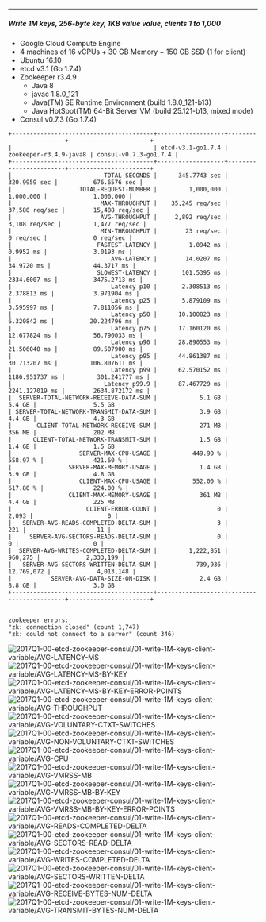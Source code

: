 

<br><br><hr>
##### Write 1M keys, 256-byte key, 1KB value value, clients 1 to 1,000

- Google Cloud Compute Engine
- 4 machines of 16 vCPUs + 30 GB Memory + 150 GB SSD (1 for client)
- Ubuntu 16.10
- etcd v3.1 (Go 1.7.4)
- Zookeeper r3.4.9
  - Java 8
  - javac 1.8.0_121
  - Java(TM) SE Runtime Environment (build 1.8.0_121-b13)
  - Java HotSpot(TM) 64-Bit Server VM (build 25.121-b13, mixed mode)
- Consul v0.7.3 (Go 1.7.4)


```
+----------------------------------------+-------------------+------------------------+-----------------------+
|                                        | etcd-v3.1-go1.7.4 | zookeeper-r3.4.9-java8 | consul-v0.7.3-go1.7.4 |
+----------------------------------------+-------------------+------------------------+-----------------------+
|                          TOTAL-SECONDS |      345.7743 sec |           320.9959 sec |          676.6576 sec |
|                   TOTAL-REQUEST-NUMBER |         1,000,000 |              1,000,000 |             1,000,000 |
|                         MAX-THROUGHPUT |    35,245 req/sec |         37,580 req/sec |        15,488 req/sec |
|                         AVG-THROUGHPUT |     2,892 req/sec |          3,108 req/sec |         1,477 req/sec |
|                         MIN-THROUGHPUT |        23 req/sec |              0 req/sec |             0 req/sec |
|                        FASTEST-LATENCY |         1.0942 ms |              0.9952 ms |             3.0193 ms |
|                            AVG-LATENCY |        14.0207 ms |             34.9720 ms |            44.3717 ms |
|                        SLOWEST-LATENCY |       101.5395 ms |           2334.6007 ms |          3475.2713 ms |
|                            Latency p10 |       2.308513 ms |            2.378813 ms |           3.971904 ms |
|                            Latency p25 |       5.879109 ms |            3.595997 ms |           7.811056 ms |
|                            Latency p50 |      10.100823 ms |            6.320842 ms |          20.224796 ms |
|                            Latency p75 |      17.160120 ms |           12.677824 ms |          56.790033 ms |
|                            Latency p90 |      28.890553 ms |           21.506040 ms |          89.507900 ms |
|                            Latency p95 |      44.861387 ms |           30.713207 ms |         106.807611 ms |
|                            Latency p99 |      62.570152 ms |         1186.951737 ms |         301.241777 ms |
|                          Latency p99.9 |      87.467729 ms |         2241.127019 ms |        2634.872172 ms |
|  SERVER-TOTAL-NETWORK-RECEIVE-DATA-SUM |            5.1 GB |                 5.4 GB |                5.5 GB |
| SERVER-TOTAL-NETWORK-TRANSMIT-DATA-SUM |            3.9 GB |                 4.4 GB |                4.3 GB |
|       CLIENT-TOTAL-NETWORK-RECEIVE-SUM |            271 MB |                 356 MB |                202 MB |
|      CLIENT-TOTAL-NETWORK-TRANSMIT-SUM |            1.5 GB |                 1.4 GB |                1.5 GB |
|                   SERVER-MAX-CPU-USAGE |          449.90 % |               558.97 % |              421.60 % |
|                SERVER-MAX-MEMORY-USAGE |            1.4 GB |                 3.9 GB |                4.8 GB |
|                   CLIENT-MAX-CPU-USAGE |          552.00 % |               617.80 % |              224.00 % |
|                CLIENT-MAX-MEMORY-USAGE |            361 MB |                 4.4 GB |                225 MB |
|                     CLIENT-ERROR-COUNT |                 0 |                  2,093 |                     0 |
|   SERVER-AVG-READS-COMPLETED-DELTA-SUM |                 3 |                    221 |                    11 |
|     SERVER-AVG-SECTORS-READS-DELTA-SUM |                 0 |                      0 |                     0 |
|  SERVER-AVG-WRITES-COMPLETED-DELTA-SUM |         1,222,851 |                960,275 |             2,333,199 |
|   SERVER-AVG-SECTORS-WRITTEN-DELTA-SUM |           739,936 |             12,769,072 |             4,013,148 |
|           SERVER-AVG-DATA-SIZE-ON-DISK |            2.4 GB |                 8.8 GB |                3.0 GB |
+----------------------------------------+-------------------+------------------------+-----------------------+


zookeeper errors:
"zk: connection closed" (count 1,747)
"zk: could not connect to a server" (count 346)
```


<img src="https://storage.googleapis.com/dbtester-results/2017Q1-00-etcd-zookeeper-consul/01-write-1M-keys-client-variable/AVG-LATENCY-MS.svg" alt="2017Q1-00-etcd-zookeeper-consul/01-write-1M-keys-client-variable/AVG-LATENCY-MS">



<img src="https://storage.googleapis.com/dbtester-results/2017Q1-00-etcd-zookeeper-consul/01-write-1M-keys-client-variable/AVG-LATENCY-MS-BY-KEY.svg" alt="2017Q1-00-etcd-zookeeper-consul/01-write-1M-keys-client-variable/AVG-LATENCY-MS-BY-KEY">



<img src="https://storage.googleapis.com/dbtester-results/2017Q1-00-etcd-zookeeper-consul/01-write-1M-keys-client-variable/AVG-LATENCY-MS-BY-KEY-ERROR-POINTS.svg" alt="2017Q1-00-etcd-zookeeper-consul/01-write-1M-keys-client-variable/AVG-LATENCY-MS-BY-KEY-ERROR-POINTS">



<img src="https://storage.googleapis.com/dbtester-results/2017Q1-00-etcd-zookeeper-consul/01-write-1M-keys-client-variable/AVG-THROUGHPUT.svg" alt="2017Q1-00-etcd-zookeeper-consul/01-write-1M-keys-client-variable/AVG-THROUGHPUT">



<img src="https://storage.googleapis.com/dbtester-results/2017Q1-00-etcd-zookeeper-consul/01-write-1M-keys-client-variable/AVG-VOLUNTARY-CTXT-SWITCHES.svg" alt="2017Q1-00-etcd-zookeeper-consul/01-write-1M-keys-client-variable/AVG-VOLUNTARY-CTXT-SWITCHES">



<img src="https://storage.googleapis.com/dbtester-results/2017Q1-00-etcd-zookeeper-consul/01-write-1M-keys-client-variable/AVG-NON-VOLUNTARY-CTXT-SWITCHES.svg" alt="2017Q1-00-etcd-zookeeper-consul/01-write-1M-keys-client-variable/AVG-NON-VOLUNTARY-CTXT-SWITCHES">



<img src="https://storage.googleapis.com/dbtester-results/2017Q1-00-etcd-zookeeper-consul/01-write-1M-keys-client-variable/AVG-CPU.svg" alt="2017Q1-00-etcd-zookeeper-consul/01-write-1M-keys-client-variable/AVG-CPU">



<img src="https://storage.googleapis.com/dbtester-results/2017Q1-00-etcd-zookeeper-consul/01-write-1M-keys-client-variable/AVG-VMRSS-MB.svg" alt="2017Q1-00-etcd-zookeeper-consul/01-write-1M-keys-client-variable/AVG-VMRSS-MB">



<img src="https://storage.googleapis.com/dbtester-results/2017Q1-00-etcd-zookeeper-consul/01-write-1M-keys-client-variable/AVG-VMRSS-MB-BY-KEY.svg" alt="2017Q1-00-etcd-zookeeper-consul/01-write-1M-keys-client-variable/AVG-VMRSS-MB-BY-KEY">



<img src="https://storage.googleapis.com/dbtester-results/2017Q1-00-etcd-zookeeper-consul/01-write-1M-keys-client-variable/AVG-VMRSS-MB-BY-KEY-ERROR-POINTS.svg" alt="2017Q1-00-etcd-zookeeper-consul/01-write-1M-keys-client-variable/AVG-VMRSS-MB-BY-KEY-ERROR-POINTS">



<img src="https://storage.googleapis.com/dbtester-results/2017Q1-00-etcd-zookeeper-consul/01-write-1M-keys-client-variable/AVG-READS-COMPLETED-DELTA.svg" alt="2017Q1-00-etcd-zookeeper-consul/01-write-1M-keys-client-variable/AVG-READS-COMPLETED-DELTA">



<img src="https://storage.googleapis.com/dbtester-results/2017Q1-00-etcd-zookeeper-consul/01-write-1M-keys-client-variable/AVG-SECTORS-READ-DELTA.svg" alt="2017Q1-00-etcd-zookeeper-consul/01-write-1M-keys-client-variable/AVG-SECTORS-READ-DELTA">



<img src="https://storage.googleapis.com/dbtester-results/2017Q1-00-etcd-zookeeper-consul/01-write-1M-keys-client-variable/AVG-WRITES-COMPLETED-DELTA.svg" alt="2017Q1-00-etcd-zookeeper-consul/01-write-1M-keys-client-variable/AVG-WRITES-COMPLETED-DELTA">



<img src="https://storage.googleapis.com/dbtester-results/2017Q1-00-etcd-zookeeper-consul/01-write-1M-keys-client-variable/AVG-SECTORS-WRITTEN-DELTA.svg" alt="2017Q1-00-etcd-zookeeper-consul/01-write-1M-keys-client-variable/AVG-SECTORS-WRITTEN-DELTA">



<img src="https://storage.googleapis.com/dbtester-results/2017Q1-00-etcd-zookeeper-consul/01-write-1M-keys-client-variable/AVG-RECEIVE-BYTES-NUM-DELTA.svg" alt="2017Q1-00-etcd-zookeeper-consul/01-write-1M-keys-client-variable/AVG-RECEIVE-BYTES-NUM-DELTA">



<img src="https://storage.googleapis.com/dbtester-results/2017Q1-00-etcd-zookeeper-consul/01-write-1M-keys-client-variable/AVG-TRANSMIT-BYTES-NUM-DELTA.svg" alt="2017Q1-00-etcd-zookeeper-consul/01-write-1M-keys-client-variable/AVG-TRANSMIT-BYTES-NUM-DELTA">



